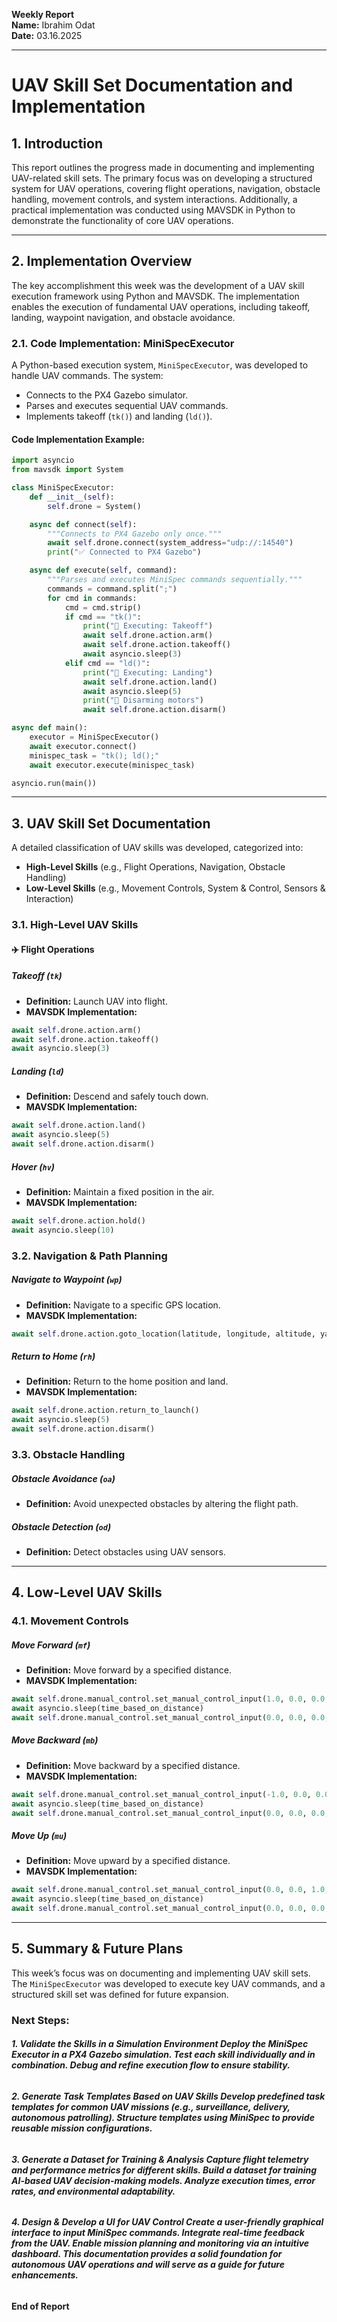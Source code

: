 **Weekly Report**  
**Name:** Ibrahim Odat  
**Date:** 03.16.2025  

---

# **UAV Skill Set Documentation and Implementation**

## **1. Introduction**
This report outlines the progress made in documenting and implementing UAV-related skill sets. The primary focus was on developing a structured system for UAV operations, covering flight operations, navigation, obstacle handling, movement controls, and system interactions. Additionally, a practical implementation was conducted using MAVSDK in Python to demonstrate the functionality of core UAV operations.

---

## **2. Implementation Overview**
The key accomplishment this week was the development of a UAV skill execution framework using Python and MAVSDK. The implementation enables the execution of fundamental UAV operations, including takeoff, landing, waypoint navigation, and obstacle avoidance.

### **2.1. Code Implementation: MiniSpecExecutor**
A Python-based execution system, `MiniSpecExecutor`, was developed to handle UAV commands. The system:
- Connects to the PX4 Gazebo simulator.
- Parses and executes sequential UAV commands.
- Implements takeoff (`tk()`) and landing (`ld()`).

#### **Code Implementation Example:**
```python
import asyncio
from mavsdk import System

class MiniSpecExecutor:
    def __init__(self):
        self.drone = System()

    async def connect(self):
        """Connects to PX4 Gazebo only once."""
        await self.drone.connect(system_address="udp://:14540")
        print("✅ Connected to PX4 Gazebo")

    async def execute(self, command):
        """Parses and executes MiniSpec commands sequentially."""
        commands = command.split(";")
        for cmd in commands:
            cmd = cmd.strip()
            if cmd == "tk()":
                print("🚀 Executing: Takeoff")
                await self.drone.action.arm()
                await self.drone.action.takeoff()
                await asyncio.sleep(3)
            elif cmd == "ld()":
                print("🛬 Executing: Landing")
                await self.drone.action.land()
                await asyncio.sleep(5)
                print("🔻 Disarming motors")
                await self.drone.action.disarm()

async def main():
    executor = MiniSpecExecutor()
    await executor.connect()
    minispec_task = "tk(); ld();"
    await executor.execute(minispec_task)

asyncio.run(main())
```

---

## **3. UAV Skill Set Documentation**
A detailed classification of UAV skills was developed, categorized into:
- **High-Level Skills** (e.g., Flight Operations, Navigation, Obstacle Handling)
- **Low-Level Skills** (e.g., Movement Controls, System & Control, Sensors & Interaction)

### **3.1. High-Level UAV Skills**
#### **✈️ Flight Operations**
##### **Takeoff (`tk`)**
- **Definition:** Launch UAV into flight.
- **MAVSDK Implementation:**
```python
await self.drone.action.arm()
await self.drone.action.takeoff()
await asyncio.sleep(3)
```
##### **Landing (`ld`)**
- **Definition:** Descend and safely touch down.
- **MAVSDK Implementation:**
```python
await self.drone.action.land()
await asyncio.sleep(5)
await self.drone.action.disarm()
```
##### **Hover (`hv`)**
- **Definition:** Maintain a fixed position in the air.
- **MAVSDK Implementation:**
```python
await self.drone.action.hold()
await asyncio.sleep(10)
```

### **3.2. Navigation & Path Planning**
##### **Navigate to Waypoint (`wp`)**
- **Definition:** Navigate to a specific GPS location.
- **MAVSDK Implementation:**
```python
await self.drone.action.goto_location(latitude, longitude, altitude, yaw)
```
##### **Return to Home (`rh`)**
- **Definition:** Return to the home position and land.
- **MAVSDK Implementation:**
```python
await self.drone.action.return_to_launch()
await asyncio.sleep(5)
await self.drone.action.disarm()
```

### **3.3. Obstacle Handling**
##### **Obstacle Avoidance (`oa`)**
- **Definition:** Avoid unexpected obstacles by altering the flight path.
##### **Obstacle Detection (`od`)**
- **Definition:** Detect obstacles using UAV sensors.

---

## **4. Low-Level UAV Skills**
### **4.1. Movement Controls**
##### **Move Forward (`mf`)**
- **Definition:** Move forward by a specified distance.
- **MAVSDK Implementation:**
```python
await self.drone.manual_control.set_manual_control_input(1.0, 0.0, 0.0, 0.0)
await asyncio.sleep(time_based_on_distance)
await self.drone.manual_control.set_manual_control_input(0.0, 0.0, 0.0, 0.0)
```
##### **Move Backward (`mb`)**
- **Definition:** Move backward by a specified distance.
- **MAVSDK Implementation:**
```python
await self.drone.manual_control.set_manual_control_input(-1.0, 0.0, 0.0, 0.0)
await asyncio.sleep(time_based_on_distance)
await self.drone.manual_control.set_manual_control_input(0.0, 0.0, 0.0, 0.0)
```
##### **Move Up (`mu`)**
- **Definition:** Move upward by a specified distance.
- **MAVSDK Implementation:**
```python
await self.drone.manual_control.set_manual_control_input(0.0, 0.0, 1.0, 0.0)
await asyncio.sleep(time_based_on_distance)
await self.drone.manual_control.set_manual_control_input(0.0, 0.0, 0.0, 0.0)
```

---

## **5. Summary & Future Plans**
This week’s focus was on documenting and implementing UAV skill sets. The `MiniSpecExecutor` was developed to execute key UAV commands, and a structured skill set was defined for future expansion.

### **Next Steps:**
###### **1. Validate the Skills in a Simulation Environment Deploy the MiniSpec Executor in a PX4 Gazebo simulation. Test each skill individually and in combination. Debug and refine execution flow to ensure stability.**

###### **2. Generate Task Templates Based on UAV Skills Develop predefined task templates for common UAV missions (e.g., surveillance, delivery, autonomous patrolling). Structure templates using MiniSpec to provide reusable mission configurations.**

###### **3. Generate a Dataset for Training & Analysis Capture flight telemetry and performance metrics for different skills. Build a dataset for training AI-based UAV decision-making models. Analyze execution times, error rates, and environmental adaptability.**

###### **4. Design & Develop a UI for UAV Control Create a user-friendly graphical interface to input MiniSpec commands. Integrate real-time feedback from the UAV. Enable mission planning and monitoring via an intuitive dashboard. This documentation provides a solid foundation for autonomous UAV operations and will serve as a guide for future enhancements.**

**End of Report**


